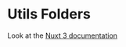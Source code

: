 # Utils Folders

Look at the [Nuxt 3 documentation](https://nuxt.com/docs/guide/directory-structure/utils)